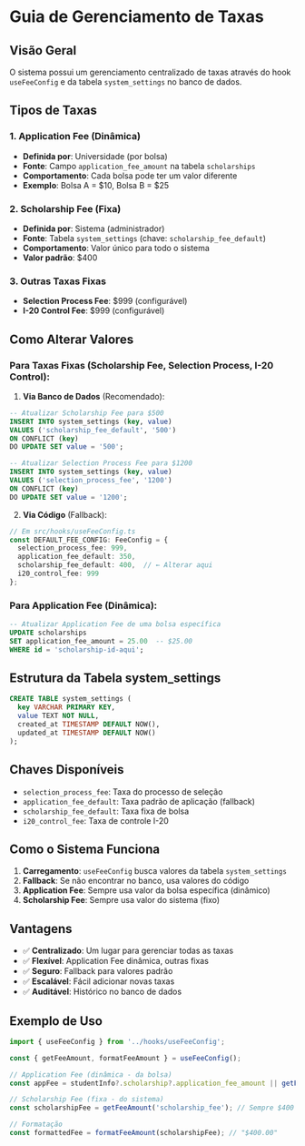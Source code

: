 # Guia de Gerenciamento de Taxas

## Visão Geral

O sistema possui um gerenciamento centralizado de taxas através do hook `useFeeConfig` e da tabela `system_settings` no banco de dados.

## Tipos de Taxas

### 1. Application Fee (Dinâmica)
- **Definida por**: Universidade (por bolsa)
- **Fonte**: Campo `application_fee_amount` na tabela `scholarships`
- **Comportamento**: Cada bolsa pode ter um valor diferente
- **Exemplo**: Bolsa A = $10, Bolsa B = $25

### 2. Scholarship Fee (Fixa)
- **Definida por**: Sistema (administrador)
- **Fonte**: Tabela `system_settings` (chave: `scholarship_fee_default`)
- **Comportamento**: Valor único para todo o sistema
- **Valor padrão**: $400

### 3. Outras Taxas Fixas
- **Selection Process Fee**: $999 (configurável)
- **I-20 Control Fee**: $999 (configurável)

## Como Alterar Valores

### Para Taxas Fixas (Scholarship Fee, Selection Process, I-20 Control):

1. **Via Banco de Dados** (Recomendado):
```sql
-- Atualizar Scholarship Fee para $500
INSERT INTO system_settings (key, value) 
VALUES ('scholarship_fee_default', '500')
ON CONFLICT (key) 
DO UPDATE SET value = '500';

-- Atualizar Selection Process Fee para $1200
INSERT INTO system_settings (key, value) 
VALUES ('selection_process_fee', '1200')
ON CONFLICT (key) 
DO UPDATE SET value = '1200';
```

2. **Via Código** (Fallback):
```typescript
// Em src/hooks/useFeeConfig.ts
const DEFAULT_FEE_CONFIG: FeeConfig = {
  selection_process_fee: 999,
  application_fee_default: 350,
  scholarship_fee_default: 400,  // ← Alterar aqui
  i20_control_fee: 999
};
```

### Para Application Fee (Dinâmica):

```sql
-- Atualizar Application Fee de uma bolsa específica
UPDATE scholarships 
SET application_fee_amount = 25.00  -- $25.00
WHERE id = 'scholarship-id-aqui';
```

## Estrutura da Tabela system_settings

```sql
CREATE TABLE system_settings (
  key VARCHAR PRIMARY KEY,
  value TEXT NOT NULL,
  created_at TIMESTAMP DEFAULT NOW(),
  updated_at TIMESTAMP DEFAULT NOW()
);
```

## Chaves Disponíveis

- `selection_process_fee`: Taxa do processo de seleção
- `application_fee_default`: Taxa padrão de aplicação (fallback)
- `scholarship_fee_default`: Taxa fixa de bolsa
- `i20_control_fee`: Taxa de controle I-20

## Como o Sistema Funciona

1. **Carregamento**: `useFeeConfig` busca valores da tabela `system_settings`
2. **Fallback**: Se não encontrar no banco, usa valores do código
3. **Application Fee**: Sempre usa valor da bolsa específica (dinâmico)
4. **Scholarship Fee**: Sempre usa valor do sistema (fixo)

## Vantagens

- ✅ **Centralizado**: Um lugar para gerenciar todas as taxas
- ✅ **Flexível**: Application Fee dinâmica, outras fixas
- ✅ **Seguro**: Fallback para valores padrão
- ✅ **Escalável**: Fácil adicionar novas taxas
- ✅ **Auditável**: Histórico no banco de dados

## Exemplo de Uso

```typescript
import { useFeeConfig } from '../hooks/useFeeConfig';

const { getFeeAmount, formatFeeAmount } = useFeeConfig();

// Application Fee (dinâmica - da bolsa)
const appFee = studentInfo?.scholarship?.application_fee_amount || getFeeAmount('application_fee');

// Scholarship Fee (fixa - do sistema)
const scholarshipFee = getFeeAmount('scholarship_fee'); // Sempre $400 (ou valor configurado)

// Formatação
const formattedFee = formatFeeAmount(scholarshipFee); // "$400.00"
```
